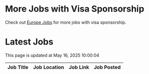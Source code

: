 # More Jobs with Visa Sponsorship

Check out [Europe Jobs](https://github.com/sureshparimi/europejobs#latest-jobs) for more jobs with visa sponsorship.

# Latest Jobs

This page is updated at May 16, 2025 10:00:04

| Job Title | Job Location | Job Link | Job Posted |
| --- | --- | --- | --- |
